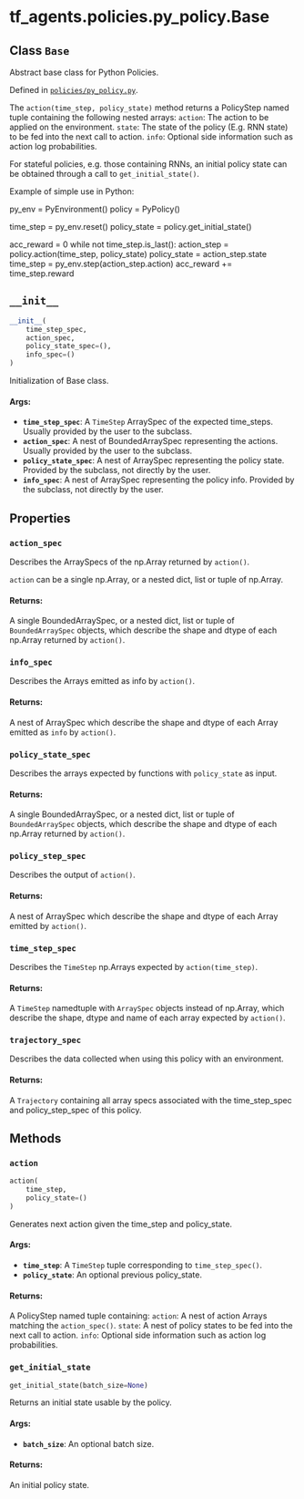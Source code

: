 <div itemscope itemtype="http://developers.google.com/ReferenceObject">
<meta itemprop="name" content="tf_agents.policies.py_policy.Base" />
<meta itemprop="path" content="Stable" />
<meta itemprop="property" content="action_spec"/>
<meta itemprop="property" content="info_spec"/>
<meta itemprop="property" content="policy_state_spec"/>
<meta itemprop="property" content="policy_step_spec"/>
<meta itemprop="property" content="time_step_spec"/>
<meta itemprop="property" content="trajectory_spec"/>
<meta itemprop="property" content="__init__"/>
<meta itemprop="property" content="action"/>
<meta itemprop="property" content="get_initial_state"/>
</div>

# tf_agents.policies.py_policy.Base

## Class `Base`

Abstract base class for Python Policies.





Defined in [`policies/py_policy.py`](https://github.com/tensorflow/agents/tree/master/tf_agents/policies/py_policy.py).

<!-- Placeholder for "Used in" -->

The `action(time_step, policy_state)` method returns a PolicyStep named tuple
containing the following nested arrays:
  `action`: The action to be applied on the environment.
  `state`: The state of the policy (E.g. RNN state) to be fed into the next
    call to action.
  `info`: Optional side information such as action log probabilities.

For stateful policies, e.g. those containing RNNs, an initial policy state can
be obtained through a call to `get_initial_state()`.

Example of simple use in Python:

  py_env = PyEnvironment()
  policy = PyPolicy()

  time_step = py_env.reset()
  policy_state = policy.get_initial_state()

  acc_reward = 0
  while not time_step.is_last():
    action_step = policy.action(time_step, policy_state)
    policy_state = action_step.state
    time_step = py_env.step(action_step.action)
    acc_reward += time_step.reward

<h2 id="__init__"><code>__init__</code></h2>

``` python
__init__(
    time_step_spec,
    action_spec,
    policy_state_spec=(),
    info_spec=()
)
```

Initialization of Base class.

#### Args:

* <b>`time_step_spec`</b>: A `TimeStep` ArraySpec of the expected time_steps.
    Usually provided by the user to the subclass.
* <b>`action_spec`</b>: A nest of BoundedArraySpec representing the actions.
    Usually provided by the user to the subclass.
* <b>`policy_state_spec`</b>: A nest of ArraySpec representing the policy state.
    Provided by the subclass, not directly by the user.
* <b>`info_spec`</b>: A nest of ArraySpec representing the policy info.
    Provided by the subclass, not directly by the user.



## Properties

<h3 id="action_spec"><code>action_spec</code></h3>

Describes the ArraySpecs of the np.Array returned by `action()`.

`action` can be a single np.Array, or a nested dict, list or tuple of
np.Array.

#### Returns:

A single BoundedArraySpec, or a nested dict, list or tuple of
`BoundedArraySpec` objects, which describe the shape and
dtype of each np.Array returned by `action()`.

<h3 id="info_spec"><code>info_spec</code></h3>

Describes the Arrays emitted as info by `action()`.

#### Returns:

A nest of ArraySpec which describe the shape and dtype of each Array
emitted as `info` by `action()`.

<h3 id="policy_state_spec"><code>policy_state_spec</code></h3>

Describes the arrays expected by functions with `policy_state` as input.

#### Returns:

A single BoundedArraySpec, or a nested dict, list or tuple of
`BoundedArraySpec` objects, which describe the shape and
dtype of each np.Array returned by `action()`.

<h3 id="policy_step_spec"><code>policy_step_spec</code></h3>

Describes the output of `action()`.

#### Returns:

A nest of ArraySpec which describe the shape and dtype of each Array
emitted by `action()`.

<h3 id="time_step_spec"><code>time_step_spec</code></h3>

Describes the `TimeStep` np.Arrays expected by `action(time_step)`.

#### Returns:

A `TimeStep` namedtuple with `ArraySpec` objects instead of np.Array,
which describe the shape, dtype and name of each array expected by
`action()`.

<h3 id="trajectory_spec"><code>trajectory_spec</code></h3>

Describes the data collected when using this policy with an environment.

#### Returns:

A `Trajectory` containing all array specs associated with the
time_step_spec and policy_step_spec of this policy.



## Methods

<h3 id="action"><code>action</code></h3>

``` python
action(
    time_step,
    policy_state=()
)
```

Generates next action given the time_step and policy_state.


#### Args:

* <b>`time_step`</b>: A `TimeStep` tuple corresponding to `time_step_spec()`.
* <b>`policy_state`</b>: An optional previous policy_state.


#### Returns:

A PolicyStep named tuple containing:
  `action`: A nest of action Arrays matching the `action_spec()`.
  `state`: A nest of policy states to be fed into the next call to action.
  `info`: Optional side information such as action log probabilities.

<h3 id="get_initial_state"><code>get_initial_state</code></h3>

``` python
get_initial_state(batch_size=None)
```

Returns an initial state usable by the policy.

#### Args:

* <b>`batch_size`</b>: An optional batch size.


#### Returns:

An initial policy state.



